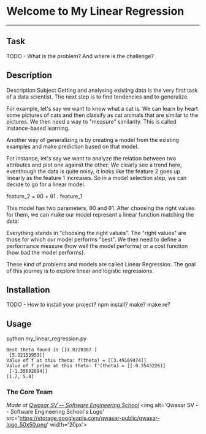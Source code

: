 # Welcome to My Linear Regression
***

## Task
TODO - What is the problem? And where is the challenge?

## Description
Description
Subject
Getting and analysing existing data is the very first task of a data scientist.
The next step is to find tendencies and to generalize.

For example, let's say we want to know what a cat is. We can learn by heart some pictures of cats and then classify as cat animals that are similar to the pictures.
We then need a way to "measure" similarity. This is called instance-based learning.

Another way of generalizing is by creating a model from the existing examples and make prediction based on that model.

For instance, let's say we want to analyze the relation between two attributes and plot one against the other:
We clearly see a trend here, eventhough the data is quite noisy, it looks like the feature 2 goes up linearly as the feature 1 increases.
So in a model selection step, we can decide to go for a linear model.

feature_2 = θ0 + θ1 . feature_1

This model has two parameters, θ0 and θ1. After choosing the right values for them, we can make our model represent a linear function matching the data:

Everything stands in "choosing the right values". The "right values" are those for which our model performs "best".
We then need to define a performance measure (how well the model performs) or a cost function (how bad the model performs).

These kind of problems and models are called Linear Regression.
The goal of this journey is to explore linear and logistic regressions.



## Installation
TODO - How to install your project? npm install? make? make re?

## Usage
python my_linear_regression.py
```
Best theta found is [[1.8228387 ]
 [5.32153953]]
Value of f at this theta: f(theta) = [[3.49169474]]
Value of f prime at this theta: f'(theta) = [[-0.35432261]
 [-1.35692094]]
[1.7, 5.4]
```

### The Core Team


<span><i>Made at <a href='https://qwasar.io'>Qwasar SV -- Software Engineering School</a></i></span>
<span><img alt='Qwasar SV -- Software Engineering School's Logo' src='https://storage.googleapis.com/qwasar-public/qwasar-logo_50x50.png' width='20px'></span>
